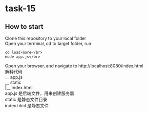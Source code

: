 # task-15
## How to start</br>
Clone this repository to your local folder</br>
Open your terminal, cd to target folder, run</br>
```
cd load-more</br>
node app.js</br>
```
Open your browser, and navigate to http://localhost:8080/index.html</br>
解释代码</br>
__ app.js</br>
__ static</br>
 |__ index.html</br>
app.js 是后端文件，用来创建服务器</br>
static 是静态文件目录</br>
index.html 是静态文件</br>
